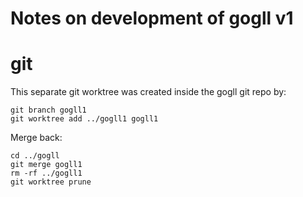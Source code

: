 # Notes on development of gogll v1

# git
This separate git worktree was created inside the gogll git repo by:

```
git branch gogll1
git worktree add ../gogll1 gogll1 
```

Merge back:
```
cd ../gogll
git merge gogll1
rm -rf ../gogll1
git worktree prune
```
